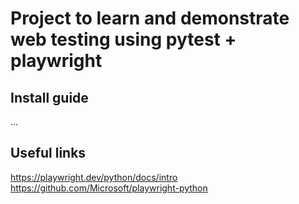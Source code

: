 # Project to learn and demonstrate web testing using pytest + playwright

## Install guide
...

## Useful links 
https://playwright.dev/python/docs/intro
https://github.com/Microsoft/playwright-python
